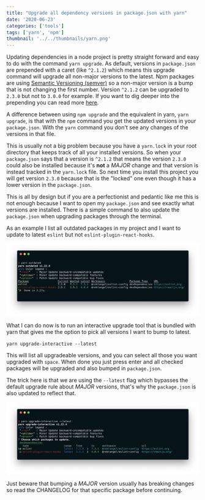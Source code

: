 ```yaml
---
title: "Upgrade all dependency versions in package.json with yarn"
date: '2020-06-23'
categories: ['tools']
tags: ['yarn', 'npm']
thumbnail: '../../thumbnails/yarn.png'
---
```


Updating dependencies in a node project is pretty straight forward and easy to do with the command `yarn upgrade`. As default, versions in `package.json` are prepended with a caret (like `^2.1.2`) which means this upgrade command will upgrade all non-major versions to the latest. Npm packages are using [Semantic Versioning (semver)](https://semver.org/) so a non-major version is a bump that is not changing the first number. Version `^2.1.2` can be upgraded to `2.3.0` but not to `3.0.0` for example. If you want to dig deeper into the prepending you can read more [here](https://docs.npmjs.com/misc/semver#versions).

A difference between using `npm upgrade` and the equivalent in yarn, `yarn upgrade`, is that with the `npm` command you get the updated versions in your `package.json`. With the `yarn` command you don't see any changes of the versions in that file.

This is usually not a big problem because you have a `yarn.lock` in your root directory that keeps track of all your installed versions. So when your `package.json` says that a version is `^2.1.2` that means the version `2.3.0` could also be installed because it's **not** a _MAJOR_ change and that version is instead tracked in the `yarn.lock` file. So next time you install this project you will get version `2.3.0` because that is the "locked" one even though it has a lower version in the `package.json`.

This is all by design but if you are a perfectionist and pedantic like me this is not enough because I want to open my `package.json` and see exactly what versions are installed. There is a simple command to also update the `package.json` when upgrading packages through the terminal.

As an example I list all outdated packages in my project and I want to update to latest `eslint` but not `eslint-plugin-react-hooks`.

![Listing all outdated dependencies](./outdated.png)

What I can do now is to run an interactive upgrade tool that is bundled with yarn that gives me the option to pick all versions I want to bump to latest.

```shell
yarn upgrade-interactive --latest
```

This will list all upgradeable versions, and you can select all those you want upgraded with `space`. When done you just press enter and all checked packages will be upgraded and also bumped in `package.json`.

The trick here is that we are using the `--latest` flag which bypasses the default upgrade rule about _MAJOR_ versions, that's why the `package.json` is also updated to reflect that.

![Select what dependencies to be updated](./upgrade.png)

Just beware that bumping a _MAJOR_ version usually has breaking changes so read the CHANGELOG for that specific package before continuing.
